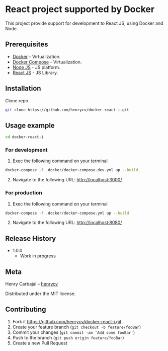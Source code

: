 # React project supported by Docker
This project provide support for development to React JS, using Docker and Node.



## Prerequisites

* [Docker](https://www.docker.com/) - Virtualization.
* [Docker Compose](https://docs.docker.com/compose/) - Virtualization.
* [Node JS](https://nodejs.org/) - JS platform.
* [React JS](https://reactjs.org/) - JS Library.

## Installation

Clone repo
```sh
git clone https://github.com/henrycv/docker-react-i.git
```

## Usage example
```sh
cd docker-react-i
```

### For development 
1. Exec the following command on your terminal
```sh
docker-compose -f .docker/docker-compose.dev.yml up --build

```
2. Navigate to the following URL: 
[http://localhost:3000/](http://localhost:3000)


### For production 
1. Exec the following command on your terminal
```sh
docker-compose -f .docker/docker-compose.yml up --build
```
2. Navigate to the following URL: 
[http://localhost:8080/](http://localhost:8080)

## Release History
* 1.0.0
    * Work in progress

## Meta

Henry Carbajal – [henrycv](https://about.me/henrycv) 

Distributed under the MIT license.

## Contributing

1. Fork it https://github.com/henrycv/docker-react-i.git
2. Create your feature branch (`git checkout -b feature/fooBar`)
3. Commit your changes (`git commit -am 'Add some fooBar'`)
4. Push to the branch (`git push origin feature/fooBar`)
5. Create a new Pull Request

